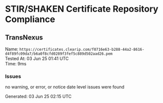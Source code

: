 # STIR/SHAKEN Certificate Repository Compliance

## TransNexus

Name: `https://certificates.clearip.com/f0716e63-b288-44a2-8616-d4f89fc09da7/b6a0f8cfd0289f3fef5c889d502aad26.pem`\
Tested At: 03 Jun 25 01:41 UTC\
Time: 9ms

### Issues

no warning, or error, or notice date level issues were found

Generated: 03 Jun 25 02:15 UTC